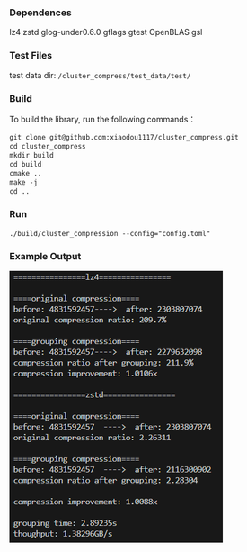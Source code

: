 ### Dependences
lz4 zstd glog-under0.6.0 gflags gtest OpenBLAS gsl

### Test Files
test data dir: `/cluster_compress/test_data/test/`

### Build
To build the library, run the following commands：
```
git clone git@github.com:xiaodou1117/cluster_compress.git
cd cluster_compress
mkdir build
cd build
cmake ..
make -j
cd ..
```

### Run
```
./build/cluster_compression --config="config.toml"
```

### Example Output
![Example Output](example_output.png)